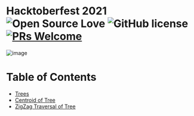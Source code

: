 # Hacktoberfest 2021 <br/> ![Open Source Love](https://badges.frapsoft.com/os/v2/open-source.svg?v=103) ![GitHub license](https://img.shields.io/badge/license-MIT-blue.svg)  [![PRs Welcome](https://img.shields.io/badge/PRs-welcome-green.svg)](.github/CONTRIBUTING.md) 
![image](https://user-images.githubusercontent.com/64991656/135403993-8436cfd2-5314-4c03-8509-d33e51c565b2.png)

# Table of Contents
- [Trees](1.%20Trees.cpp)
- [Centroid of Tree](2.%20Centroid_of_Tree.cpp)
- [ZigZag Traversal of Tree](3.%20Binary_Tree_ZigZag_Traversal.cpp)

